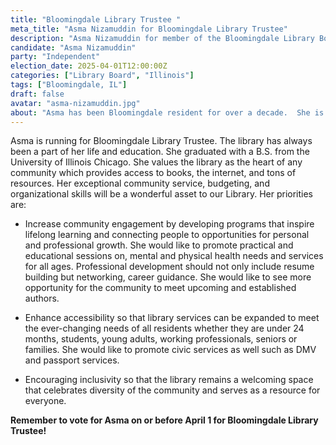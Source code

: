 ```yaml
---
title: "Bloomingdale Library Trustee "
meta_title: "Asma Nizamuddin for Bloomingdale Library Trustee"
description: "Asma Nizamuddin for member of the Bloomingdale Library Board"
candidate: "Asma Nizamuddin"
party: "Independent"
election_date: 2025-04-01T12:00:00Z
categories: ["Library Board", "Illinois"]
tags: ["Bloomingdale, IL"]
draft: false
avatar: "asma-nizamuddin.jpg"
about: "Asma has been Bloomingdale resident for over a decade.  She is married with four children, three of whom graduated from Lake Park High School.  Growing up in Naperville, IL, Asma came from a family that valued the importance of education.  An advocate for learning she has served as board member for a private school, Averroes Academy, and has been teaching Sunday School for 10 years.   As a school board member, Asma was also treasurer and has great organizational and budgeting skills.  Asma has been a Health Benefits Specialist for over 30 years.  She is currently works for Central States Funds as a research and correspondence analyst."
---
```


Asma is running for Bloomingdale Library Trustee.  The library has always been a part of her life and education. She graduated with a B.S. from the University of Illinois Chicago.  She values the library as the heart of any community which provides access to books, the internet, and tons of resources.  Her exceptional community service, budgeting, and organizational skills will be a wonderful asset to our Library.  Her priorities are:

* Increase community engagement by developing programs that inspire lifelong learning and connecting people to opportunities for personal and professional growth.   She would like to promote practical and educational sessions on, mental and physical health needs and services for all ages.   Professional development should not only include resume building but networking, career guidance. She would like to see more opportunity for the community to meet upcoming and established authors.

* Enhance accessibility so that library services can be expanded to meet the ever-changing needs of all residents whether they are under 24 months, students, young adults, working professionals, seniors or families.  She would like to promote civic services as well such as DMV and passport services. 

* Encouraging inclusivity so that the library remains a welcoming space that celebrates diversity of the community and serves as a resource for everyone. 

**Remember to vote for Asma on or before April 1 for Bloomingdale Library Trustee!**
